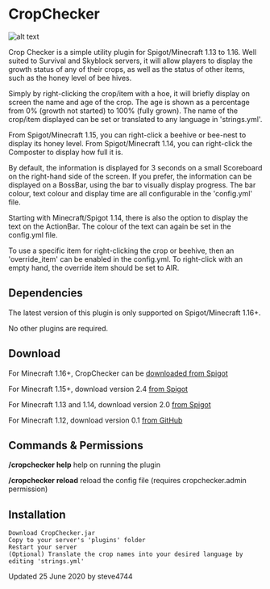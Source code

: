 # CropChecker

![alt text](https://www.spigotmc.org/attachments/2019-01-16_09-58-07-png.398269/ "CropChecker by steve4744")

Crop Checker is a simple utility plugin for Spigot/Minecraft 1.13 to 1.16. Well suited to Survival and Skyblock servers, it will allow players to display the growth status of any of their crops, as well as the status of other items, such as the honey level of bee hives.

Simply by right-clicking the crop/item with a hoe, it will briefly display on screen the name and age of the crop. The age is shown as a percentage from 0% (growth not started) to 100% (fully grown). The name of the crop/item displayed can be set or translated to any language in 'strings.yml'.

From Spigot/Minecraft 1.15, you can right-click a beehive or bee-nest to display its honey level.
From Spigot/Minecraft 1.14, you can right-click the Composter to display how full it is.

By default, the information is displayed for 3 seconds on a small Scoreboard on the right-hand side of the screen. If you prefer, the information can be displayed on a BossBar, using the bar to visually display progress. The bar colour, text colour and display time are all configurable in the 'config.yml' file.

Starting with Minecraft/Spigot 1.14, there is also the option to display the text on the ActionBar. The colour of the text can again be set in the config.yml file.

To use a specific item for right-clicking the crop or beehive, then an 'override_item' can be enabled in the config.yml. To right-click with an empty hand, the override item should be set to AIR.


## Dependencies
The latest version of this plugin is only supported on Spigot/Minecraft 1.16+.

No other plugins are required.


## Download
For Minecraft 1.16+, CropChecker can be [downloaded from Spigot](https://www.spigotmc.org/resources/cropchecker-check-crop-growth-progress.64044/ "CropChecker by steve4744")

For Minecraft 1.15+, download version 2.4 [from Spigot](https://www.spigotmc.org/resources/cropchecker-check-crop-growth-progress.64044/download?version=312297 "CropChecker v2.4")

For Minecraft 1.13 and 1.14, download version 2.0 [from Spigot](https://www.spigotmc.org/resources/cropchecker-check-crop-growth-progress.64044/download?version=299945/ "CropChecker v2.0")

For Minecraft 1.12, download version 0.1 [from GitHub](https://github.com/steve4744/CropChecker/releases/download/v0.1/CropChecker.jar "CropChecker v0.1")


## Commands & Permissions
__/cropchecker help__ help on running the plugin

__/cropchecker reload__ reload the config file (requires cropchecker.admin permission)


## Installation

    Download CropChecker.jar
    Copy to your server's 'plugins' folder
    Restart your server
    (Optional) Translate the crop names into your desired language by editing 'strings.yml'


Updated 25 June 2020 by steve4744
